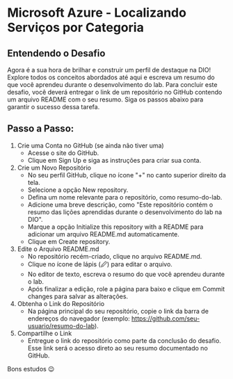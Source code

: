 # Microsoft Azure - Localizando Serviços por Categoria
## Entendendo o Desafio

Agora é a sua hora de brilhar e construir um perfil de destaque na DIO! Explore todos os conceitos abordados até aqui e escreva um resumo do que você aprendeu durante o desenvolvimento do lab. Para concluir este desafio, você deverá entregar o link de um repositório no GitHub contendo um arquivo README com o seu resumo. Siga os passos abaixo para garantir o sucesso dessa tarefa.

## Passo a Passo:

1. Crie uma Conta no GitHub (se ainda não tiver uma)
    - Acesse o site do GitHub.
    - Clique em Sign Up e siga as instruções para criar sua conta.
2. Crie um Novo Repositório
    - No seu perfil GitHub, clique no ícone "+" no canto superior direito da tela.
    - Selecione a opção New repository.
    - Defina um nome relevante para o repositório, como resumo-do-lab.
    - Adicione uma breve descrição, como "Este repositório contém o resumo das lições aprendidas durante o desenvolvimento do lab na DIO".
    - Marque a opção Initialize this repository with a README para adicionar um arquivo README.md automaticamente.
    - Clique em Create repository.
3. Edite o Arquivo README.md
    - No repositório recém-criado, clique no arquivo README.md.
    - Clique no ícone de lápis (🖉) para editar o arquivo.
    - No editor de texto, escreva o resumo do que você aprendeu durante o lab.
    - Após finalizar a edição, role a página para baixo e clique em Commit changes para salvar as alterações.
4. Obtenha o Link do Repositório
    - Na página principal do seu repositório, copie o link da barra de endereços do navegador (exemplo: https://github.com/seu-usuario/resumo-do-lab).
5. Compartilhe o Link
    - Entregue o link do repositório como parte da conclusão do desafio. Esse link será o acesso direto ao seu resumo documentado no GitHub.
 
Bons estudos 😉